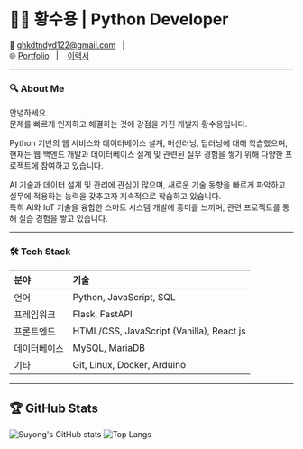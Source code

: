 # 🧑‍💻 황수용 **| Python Developer**

📧 ghkdtndyd122@gmail.com   |    
🌐 [Portfolio](https://yourportfolio.site/)   |    [이력서](https://www.notion.so/1dc487b85fcc80ad8e09cde99b16e540?pvs=21) 

---

### 🔍 **About Me**

안녕하세요.  
문제를 빠르게 인지하고 해결하는 것에 강점을 가진 개발자 황수용입니다.

Python 기반의 웹 서비스와 데이터베이스 설계, 머신러닝, 딥러닝에 대해 학습했으며,  
현재는 웹 백엔드 개발과 데이터베이스 설계 및 관련된 실무 경험을 쌓기 위해 다양한 프로젝트에 참여하고 있습니다.

AI 기술과 데이터 설계 및 관리에 관심이 많으며, 새로운 기술 동향을 빠르게 파악하고 실무에 적용하는 능력을 갖추고자 지속적으로 학습하고 있습니다.  
특히 AI와 IoT 기술을 융합한 스마트 시스템 개발에 흥미를 느끼며, 관련 프로젝트를 통해 실습 경험을 쌓고 있습니다.

---

### 🛠️ **Tech Stack**

| 분야 | 기술 |
| :--- | :--- |
| 언어 | Python, JavaScript, SQL |
| 프레임워크 | Flask, FastAPI |
| 프론트엔드 | HTML/CSS, JavaScript (Vanilla), React js|
| 데이터베이스 | MySQL, MariaDB |
| 기타 | Git, Linux, Docker, Arduino |

---

## 🏆 GitHub Stats
![Suyong's GitHub stats](https://github-readme-stats.vercel.app/api?username=Suyong-Hwang&show_icons=true&theme=radical)
![Top Langs](https://github-readme-stats.vercel.app/api/top-langs/?username=Suyong-Hwang&layout=compact&theme=tokyonight)